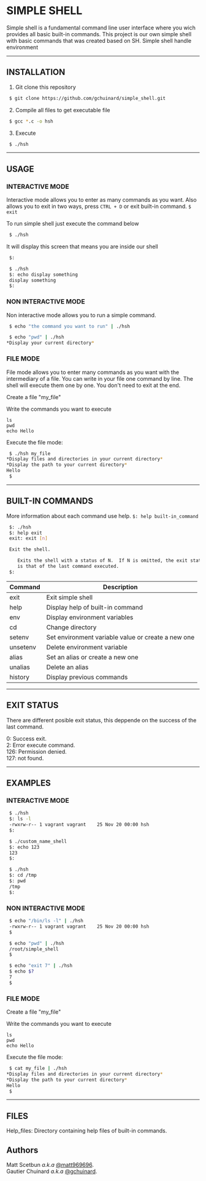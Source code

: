 # SIMPLE SHELL

Simple shell is a fundamental command line user interface where you wich provides all basic built-in commands.
This project is our own simple shell with basic commands that was created based on SH. Simple shell handle environment

-----
## INSTALLATION

1. Git clone this repository

```bash
 $ git clone https://github.com/gchuinard/simple_shell.git
```

2. Compile all files to get executable file

```bash
 $ gcc *.c -o hsh
```

3. Execute

```bash
 $ ./hsh
```

-----
## USAGE

### INTERACTIVE MODE

Interactive mode allows you to enter as many commands as you want.
Also allows you to exit in two ways, press ```CTRL + D``` or
exit built-in command. ```$ exit ```

To run simple shell just execute the command below

```bash
 $ ./hsh
```

It will display this screen that means you are inside our shell
```bash
 $:
```
```bash
 $ ./hsh
 $: echo display something
 display something
 $:
```

### NON INTERACTIVE MODE

Non interactive mode allows you to run a simple command.

```bash
 $ echo "the command you want to run" | ./hsh
```

```bash
 $ echo "pwd" | ./hsh
*Display your current directory*
```

### FILE MODE

File mode allows you to enter many commands as you want with the intermediary of a file. You can write in your file one command by line. The shell will execute them one by one. You don't need to exit at the end.

Create a file "my\_file"

Write the commands you want to execute
```
ls
pwd
echo Hello
```

Execute the file mode:
```bash
 $ ./hsh my_file
*Display files and directories in your current directory*
*Display the path to your current directory*
Hello
 $
```

-----
## BUILT-IN COMMANDS

More information about each command use help. ```$: help built-in_command```


```bash
 $: ./hsh
 $: help exit
 exit: exit [n]

 Exit the shell.

    Exits the shell with a status of N.  If N is omitted, the exit status
    is that of the last command executed.
 $:
```

| Command | Description  |
| ------- | --- |
| exit | Exit simple shell|
| help | Display help of built-in command |
| env | Display environment variables |
| cd | Change directory |
| setenv | Set environment variable value or create a new one |
| unsetenv | Delete environment variable |
| alias | Set an alias or create a new one |
| unalias | Delete an alias |
| history | Display previous commands |

-----
## EXIT STATUS

There are different posible exit status, this deppende on the success of the last command.

0: Success exit.<br>
2: Error execute command. <br>
126: Permission denied.<br>
127: not found.


-----
## EXAMPLES

### INTERACTIVE MODE

```bash
 $ ./hsh
 $: ls -l
 -rwxrw-r-- 1 vagrant vagrant    25 Nov 20 00:00 hsh
 $:
```
```bash
 $ ./custom_name_shell
 $: echo 123
 123
 $:
```

```bash
 $ ./hsh
 $: cd /tmp
 $: pwd
 /tmp
 $:
```

### NON INTERACTIVE MODE

```bash
 $ echo "/bin/ls -l" | ./hsh
 -rwxrw-r-- 1 vagrant vagrant    25 Nov 20 00:00 hsh
 $
 ```
```bash
 $ echo "pwd" | ./hsh
 /root/simple_shell
 $
```

```bash
 $ echo "exit 7" | ./hsh
 $ echo $?
 7
 $
```

### FILE MODE

Create a file "my\_file"

Write the commands you want to execute
```
ls
pwd
echo Hello
```

Execute the file mode:
```bash
 $ cat my_file | ./hsh
*Display files and directories in your current directory*
*Display the path to your current directory*
Hello
 $
```
-----
## FILES


Help_files: Directory containing help files of built-in commands.

## Authors

Matt Scetbun *a.k.a* [@matt969696](https://github.com/matt969696 "The best bro for coding a project <3"). <br>
Gautier Chuinard *a.k.a* [@gchuinard](https://github.com/gchuinard "Just me :D").
